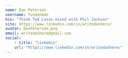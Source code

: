 ```yaml
---
name: Dan Petersen
username: fundanman
bio: "Think Ted Lasso mixed with Phil Jackson"
site: https://www.linkedin.com/in/writedanhere/
avatar: DanPetersen.png
email: writedanhere@gmail.com
social:
    - title: "linkedin"
    url: "https://www.linkedin.com/in/writedanhere/"
---
```

